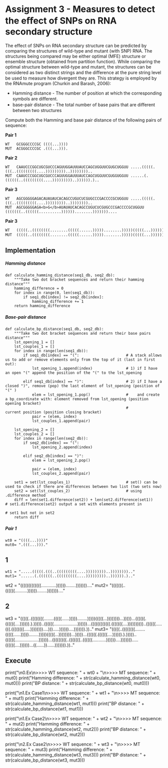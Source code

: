 # Assignment 3 - Measures to detect the eﬀect of SNPs on RNA secondary structure

The effect of SNPs on RNA secondary structure can be predicted by comparing the structures of wild-type and mutant (with SNP) RNA. The structures being compared may be either optimal (MFE) structure or ensemble structure (obtained from partition function).
While comparing the optimal structure between wild-type and mutant, the structures can be considered as two distinct strings and the diﬀerence at the pure string level be used to measure how divergent they are. This strategy is employed by the RNAmute program (Churkin and Barash, 2006):
* Hamming distance - The number of position at which the corresponding symbols are diﬀerent.
* base-pair distance - The total number of base pairs that are diﬀerent between two structures

Compute both the Hamming and base pair distance of the following pairs of sequence:  

__Pair 1__ 
```
WT   GCGGGCCCCGC ((((...)))) 
MUT  ACGGGCCCCGC .(((...))).
```
__Pair 2__
```
WT   CAAUCCCGGCUGCGUCCCAGUUGGAUUUAUCCAGCUGGUUCGUGCUGGUU .....(((((.(((..(((((((((....)))))))))..)))))))).. 
MUT  CAAUCCCGGCUGCGUCCCAGUUGGAUUUAUCCAGCUGGUUCGUGGUGGUU ......(.((((((..(((((((((....)))))))))..)))))).)..
```

__Pair 3__
```
WT   AGCGGGGGAGACAUAUAUCACAGCCUGUCUCGUGCCCGACCCCGCUGGUU .....(((((.(((..(((((((((....)))))))))..)))))))).. 
MUT  AGCGGGGGAGA<b>G</b>AUAUAUCACAGCCUGUCUCGUGCCCGACCCCGCUGGUU (((((((..((((((..........))))))........)))))))....
```

__Pair 3__ 
```python
WT   (((((..((((((((........(((((......)))))........)))))(((((...))))))))...)))))...((((((.((((((....)))))).).)))))..((((((...................))))))...((((((((((((.(((((((....))))))))))..((((((.....(((.((((((((.....))))))))....))).....))))))....))))))).))..
MUT  (((((..((((((((........(((((......)))))........)))))(((((...))))))))...)))))...((((((.((((((....)))))).).)))))..((((((...................))))))...(((((((((..(((((((..((((((...........))))))....))))))).....((((((....))))))...((......))......))))))).))..

```

## Implementation

##### Hamming distance
```
def calculate_hamming_distance(seq1_db, seq2_db):
    """Take two dot bracket sequences and return their hamming distance"""
    hamming_difference = 0
    for index in range(0, len(seq1_db)):
        if seq1_db[index] != seq2_db[index]:
            hamming_difference += 1
    return hamming_difference
```

##### Base-pair distance
```
def calculate_bp_distance(seq1_db, seq2_db):
    """Take two dot bracket sequences and return their base pairs distance"""
    lst_opening_1 = []                               
    lst_couples_1 = []
    for index in range(len(seq1_db)):
        if seq1_db[index] == "(":                     # A stack allows us to add or remove elements only from the top of it (last in first out):
            lst_opening_1.append(index)               # 1) if I have an open "(" append the position of the "(" to the lst_opening

        elif seq1_db[index] == ")":                   # 2) if I have a closed ")", remove (pop) the last element of lst_opening (position of "(" )
            elem = lst_opening_1.pop()                #    and create a bp_coordinate with: element removed from lst_opening (position opening bracket)
                                                      #                                     current position (position closing bracket)
            pair = (elem, index)
            lst_couples_1.append(pair)

    lst_opening_2 = []
    lst_couples_2 = []
    for index in range(len(seq2_db)):
        if seq2_db[index] == "(":
            lst_opening_2.append(index)               
            
        elif seq2_db[index] == ")":                  
            elem = lst_opening_2.pop()               
                                                      
            pair = (elem, index)
            lst_couples_2.append(pair)

    set1 = set(lst_couples_1)                         # set() can be used to check if there are differences between two list (two sets now) 
    set2 = set(lst_couples_2)                         # using .difference method
    diff = len(set1.difference(set2)) + len(set2.difference(set1))    # set1.difference(set2) output a set with elements present in
                                                                      # set1 but not in set2
    return diff
```

##### Pair 1
```
wt0 = "((((...))))"
mut0= ".(((...)))."
```

## 1
```
wt1 = ".....(((((.(((..(((((((((....)))))))))..)))))))).."
mut1= "......(.((((((..(((((((((....)))))))))..)))))).).."
```

wt2 = "(((((((((((((............))))))........)))))))...."
mut2= "(((((((..((((((..........))))))........)))))))...."

## 2
wt3 = "(((((..((((((((........(((((......)))))........)))))(((((...))))))))...)))))...((((((.((((((....)))))).).)))))..((((((...................))))))...((((((((((((.(((((((....))))))))))..((((((.....(((.((((((((.....))))))))....))).....))))))....))))))).)).."
mut3= "(((((..((((((((........(((((......)))))........)))))(((((...))))))))...)))))...((((((.((((((....)))))).).)))))..((((((...................))))))...(((((((((..(((((((..((((((...........))))))....))))))).....((((((....))))))...((......))......))))))).)).."

## Execute 
print("\n0.Ex\n>>>> WT sequence: " + wt0 + "\n>>>> MT sequence: " + mut0)
print("Hamming difference: " + str(calculate_hamming_distance(wt0, mut0)))
print("BP distance: " + str(calculate_bp_distance(wt0, mut0)))

print("\n1.Ex Case1\n>>>> WT sequence: " + wt1 + "\n>>>> MT sequence: " + mut1)
print("Hamming difference: " + str(calculate_hamming_distance(wt1, mut1)))
print("BP distance: " + str(calculate_bp_distance(wt1, mut1)))

print("\n1.Ex Case2\n>>>> WT sequence: " + wt2 + "\n>>>> MT sequence: " + mut2)
print("Hamming difference: " + str(calculate_hamming_distance(wt2, mut2)))
print("BP distance: " + str(calculate_bp_distance(wt2, mut2)))

print("\n2.Ex Case2\n>>>> WT sequence: " + wt3 + "\n>>>> MT sequence: " + mut3)
print("Hamming difference: " + str(calculate_hamming_distance(wt3, mut3)))
print("BP distance: " + str(calculate_bp_distance(wt3, mut3)))